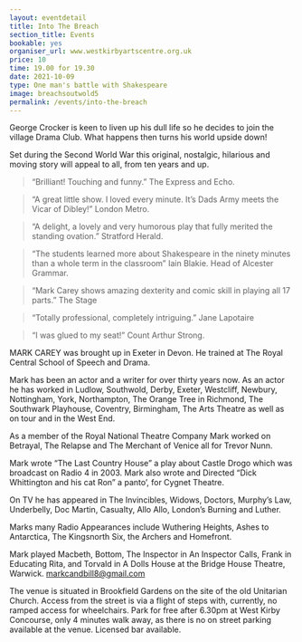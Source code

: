 ```yaml
---
layout: eventdetail
title: Into The Breach
section_title: Events
bookable: yes
organiser_url: www.westkirbyartscentre.org.uk
price: 10
time: 19.00 for 19.30
date: 2021-10-09
type: One man's battle with Shakespeare
image: breachsoutwold5
permalink: /events/into-the-breach
---
```


George Crocker is keen to liven up his dull life so he decides to join the village Drama Club. What happens then turns his world upside down!

Set during the Second World War this original, nostalgic, hilarious and moving story will appeal to all, from ten years and up.

> “Brilliant! Touching and funny.” The Express and Echo.

>“A great little show. I loved every minute. It’s Dads Army meets the Vicar of Dibley!” London Metro.

> “A delight, a lovely and very humorous play that fully merited the standing ovation.” Stratford Herald.

> “The students learned more about Shakespeare in the ninety minutes than a whole term in the classroom”  Iain Blakie. Head of Alcester Grammar.

> “Mark Carey shows amazing dexterity and comic skill in playing all 17 parts.” The Stage

> “Totally professional, completely intriguing.” Jane Lapotaire

> “I was glued to my seat!” Count Arthur Strong.

MARK CAREY was brought up in Exeter in Devon. He trained at The Royal Central School of Speech and Drama.

Mark has been an actor and a writer for over thirty years now. As an actor he has worked in Ludlow, Southwold, Derby, Exeter, Westcliff, Newbury, Nottingham, York, Northampton, The Orange Tree in Richmond, The Southwark Playhouse, Coventry, Birmingham, The Arts Theatre as well as on tour and in the West End.

As a member of the Royal National Theatre Company Mark worked on Betrayal, The Relapse and The Merchant of Venice all for Trevor Nunn.

Mark wrote “The Last Country House” a play about Castle Drogo which was broadcast on Radio 4 in 2003. Mark also wrote and Directed “Dick Whittington and his cat Ron” a panto’, for Cygnet Theatre.

On TV he has appeared in The Invincibles, Widows, Doctors, Murphy’s Law, Underbelly, Doc Martin, Casualty, Allo Allo, London’s Burning and Luther.

Marks many Radio Appearances include Wuthering Heights, Ashes to Antarctica, The Kingsnorth Six, the Archers and Homefront.

Mark played Macbeth, Bottom, The Inspector in An Inspector Calls, Frank in Educating Rita, and Torvald in A Dolls House at the Bridge House Theatre, Warwick.
markcandbill8@gmail.com


The venue is situated in Brookfield Gardens on the site of the old Unitarian Church. Access from the street is via a flight of steps with, currently, no ramped access for wheelchairs. Park for free after 6.30pm at West Kirby Concourse, only 4 minutes walk away, as there is no on street parking available at the venue.  Licensed bar available.
